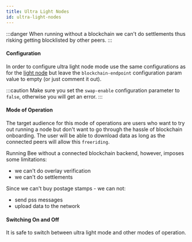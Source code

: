 ```yaml
---
title: Ultra Light Nodes
id: ultra-light-nodes
---
```


:::danger
When running without a blockchain we can't do settlements thus risking getting blocklisted by other peers.
:::

#### Configuration

In order to configure ultra light node mode use the same configurations as for the [light node](/docs/access-the-swarm/light-nodes)
but leave the `blockchain-endpoint` configuration param value to empty (or just comment it out).

:::caution
Make sure you set the `swap-enable` configuration parameter to `false`, otherwise you will get an error.
:::

#### Mode of Operation

The target audience for this mode of operations are users who want to try out running a node but don't
want to go through the hassle of blockchain onboarding. The user will be able to download data as long as
the connected peers will allow this `freeriding`.

Running Bee without a connected blockchain backend, however, imposes some limitations:

- we can't do overlay verification
- we can't do settlements

Since we can't buy postage stamps - we can not:

- send pss messages
- upload data to the network

#### Switching On and Off

It is safe to switch between ultra light mode and other modes of operation.
